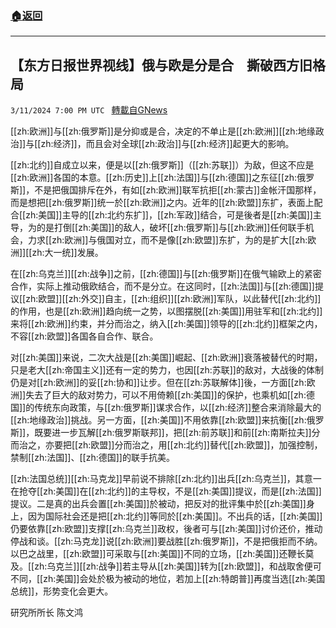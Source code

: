 ###  [:house:返回](README.md)
---


## 【东方日报世界视线】俄与欧是分是合　撕破西方旧格局
`3/11/2024 7:00 PM UTC ` [轉載自GNews](https://gnews.org/articles/2385167)

[[zh:欧洲]]与[[zh:俄罗斯]]是分抑或是合，决定的不单止是[[zh:欧洲]][[zh:地缘政治]]与[[zh:经济]]，而且会对全球[[zh:政治]]与[[zh:经济]]起更大的影响。

[[zh:北约]]自成立以来，便是以[[zh:俄罗斯]]（[[zh:苏联]]）为敌，但这不应是[[zh:欧洲]]各国的本意。[[zh:历史]]上[[zh:法国]]与[[zh:德国]]之东征[[zh:俄罗斯]]，不是把俄国排斥在外，有如[[zh:欧洲]]联军抗拒[[zh:蒙古]]金帐汗国那样，而是想把[[zh:俄罗斯]]统一於[[zh:欧洲]]之内。近年的[[zh:欧盟]]东扩，表面上配合[[zh:美国]]主导的[[zh:北约东扩]]，[[zh:军政]]结合，可是後者是[[zh:美国]]主导，为的是打倒[[zh:美国]]的敌人，破坏[[zh:俄罗斯]]与[[zh:欧洲]]任何联手机会，力求[[zh:欧洲]]与俄国对立，而不是像[[zh:欧盟]]东扩，为的是扩大[[zh:欧洲]][[zh:大一统]]发展。

在[[zh:乌克兰]][[zh:战争]]之前，[[zh:德国]]与[[zh:俄罗斯]]在俄气输欧上的紧密合作，实际上推动俄欧结合，而不是分立。在这同时，[[zh:法国]]与[[zh:德国]]提议[[zh:欧盟]][[zh:外交]]自主，[[zh:组织]][[zh:欧洲]]军队，以此替代[[zh:北约]]的作用，也是[[zh:欧洲]]趋向统一之势，以图摆脱[[zh:美国]]用驻军和[[zh:北约]]来将[[zh:欧洲]]约束，并分而治之，纳入[[zh:美国]]领导的[[zh:北约]]框架之内，不容[[zh:欧盟]]各国各自合作、联合。

对[[zh:美国]]来说，二次大战是[[zh:美国]]崛起、[[zh:欧洲]]衰落被替代的时期，只是老大[[zh:帝国主义]]还有一定的势力，也因[[zh:苏联]]的敌对，大战後的体制仍是对[[zh:欧洲]]的妥[[zh:协和]]让步。但在[[zh:苏联解体]]後，一方面[[zh:欧洲]]失去了巨大的敌对势力，可以不用倚赖[[zh:美国]]的保护，也乘机如[[zh:德国]]的传统东向政策，与[[zh:俄罗斯]]谋求合作，以[[zh:经济]]整合来消除最大的[[zh:地缘政治]]挑战。另一方面，[[zh:美国]]不用依靠[[zh:欧盟]]来抗衡[[zh:俄罗斯]]，既要进一步瓦解[[zh:俄罗斯联邦]]，把[[zh:前苏联]]和前[[zh:南斯拉夫]]分而治之，亦要把[[zh:欧盟]]分而治之，用[[zh:北约]]替代[[zh:欧盟]]，加强控制，禁制[[zh:法国]]、[[zh:德国]]的联手抗美。

[[zh:法国总统]][[zh:马克龙]]早前说不排除[[zh:北约]]出兵[[zh:乌克兰]]，其意一在抢夺[[zh:美国]]在[[zh:北约]]的主导权，不是[[zh:美国]]提议，而是[[zh:法国]]提议。二是真的出兵会置[[zh:美国]]於被动，把反对的批评集中於[[zh:美国]]身上，因为国际社会还是把[[zh:北约]]等同於[[zh:美国]]。不出兵的话，[[zh:美国]]仍要依靠[[zh:欧盟]]支撑[[zh:乌克兰]]政权，後者可与[[zh:美国]]讨价还价，推动停战和谈。[[zh:马克龙]]说[[zh:欧洲]]要战胜[[zh:俄罗斯]]，不是把俄拒而不纳。以巴之战里，[[zh:欧盟]]可采取与[[zh:美国]]不同的立场，[[zh:美国]]还鞭长莫及。[[zh:乌克兰]][[zh:战争]]若主导从[[zh:美国]]转为[[zh:欧盟]]，和战取舍便可不同，[[zh:美国]]会处於极为被动的地位，若加上[[zh:特朗普]]再度当选[[zh:美国总统]]，形势变化会更大。

研究所所长 陈文鸿
